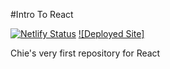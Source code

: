 #Intro To React

[![Netlify Status](https://api.netlify.com/api/v1/badges/6c610038-c084-4d6e-bd7c-5e4550051085/deploy-status)](https://app.netlify.com/sites/cs-intro-to-react/deploys)
[![Deployed Site]](https://cs-intro-to-react.netlify.app/)

Chie's very first repository for React
